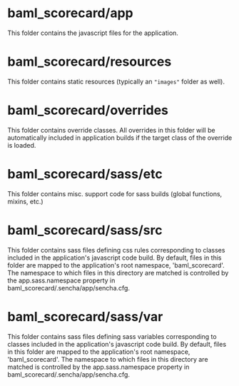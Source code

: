 # baml_scorecard/app

This folder contains the javascript files for the application.

# baml_scorecard/resources

This folder contains static resources (typically an `"images"` folder as well).

# baml_scorecard/overrides

This folder contains override classes. All overrides in this folder will be 
automatically included in application builds if the target class of the override
is loaded.

# baml_scorecard/sass/etc

This folder contains misc. support code for sass builds (global functions, 
mixins, etc.)

# baml_scorecard/sass/src

This folder contains sass files defining css rules corresponding to classes
included in the application's javascript code build.  By default, files in this 
folder are mapped to the application's root namespace, 'baml_scorecard'. The
namespace to which files in this directory are matched is controlled by the
app.sass.namespace property in baml_scorecard/.sencha/app/sencha.cfg. 

# baml_scorecard/sass/var

This folder contains sass files defining sass variables corresponding to classes
included in the application's javascript code build.  By default, files in this 
folder are mapped to the application's root namespace, 'baml_scorecard'. The
namespace to which files in this directory are matched is controlled by the
app.sass.namespace property in baml_scorecard/.sencha/app/sencha.cfg. 
